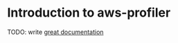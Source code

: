# Introduction to aws-profiler

TODO: write [great documentation](http://jacobian.org/writing/what-to-write/)
